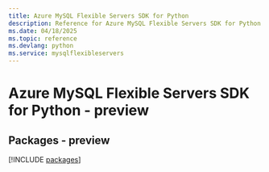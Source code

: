```yaml
---
title: Azure MySQL Flexible Servers SDK for Python
description: Reference for Azure MySQL Flexible Servers SDK for Python
ms.date: 04/18/2025
ms.topic: reference
ms.devlang: python
ms.service: mysqlflexibleservers
---
```

# Azure MySQL Flexible Servers SDK for Python - preview
## Packages - preview
[!INCLUDE [packages](mysql-flexible-servers-index.md)]